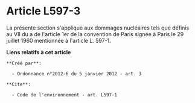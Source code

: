 # Article L597-3

La présente section s'applique aux dommages nucléaires tels que définis au VII du a de l'article 1er de la convention de
Paris signée à Paris le 29 juillet 1960 mentionnée à l'article L. 597-1.

**Liens relatifs à cet article**

	**Créé par**:

	  - Ordonnance n°2012-6 du 5 janvier 2012 - art. 3

	**Cite**:

	  - Code de l'environnement - art. L597-1
